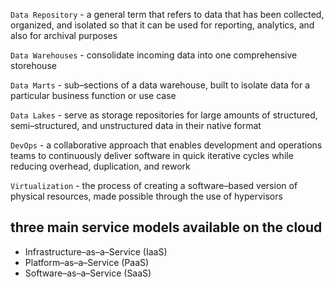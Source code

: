 `Data Repository` - a general term that refers to data that has been collected, organized, and isolated so that it can be used for reporting, analytics, and also for archival purposes

`Data Warehouses` - consolidate incoming data into one comprehensive storehouse

`Data Marts` - sub–sections of a data warehouse, built to isolate data for a particular business function or use case

`Data Lakes` - serve as storage repositories for large amounts of structured, semi–structured, and unstructured data in their native format

`DevOps` - a collaborative approach that enables development and operations teams to continuously deliver software in quick iterative cycles while reducing overhead, duplication, and rework

`Virtualization` - the process of creating a software–based version of physical resources, made possible through the use of hypervisors

## three main service models available on the cloud
- Infrastructure–as–a–Service (IaaS)
- Platform–as–a–Service (PaaS)
- Software–as–a–Service (SaaS)
